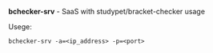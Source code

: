 **bchecker-srv** - SaaS with studypet/bracket-checker usage

Usege: 
```
bchecker-srv -a=<ip_address> -p=<port>
```

